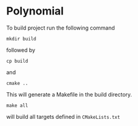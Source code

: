 # Polynomial 

To build project run the following command

``` console
mkdir build
```
followed by 
``` console
cp build
```
and 

``` console
cmake ..
```

This will generate a Makefile in the build directory. 

``` console
make all 
```

will build all targets defined in `CMakeLists.txt`







